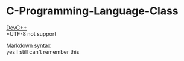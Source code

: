 # C-Programming-Language-Class  

[DevC++](https://sourceforge.net/projects/orwelldevcpp/)  
*UTF-8 not support  

[Markdown syntax](https://guides.github.com/features/mastering-markdown/)  
yes I still can't remember this